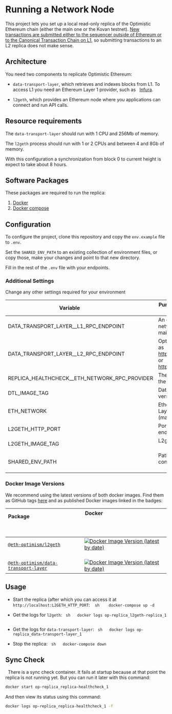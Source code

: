 # Running a Network Node

This project lets you set up a local read-only replica of the Optimistic Ethereum chain (either the main one or the Kovan testnet). [New
transactions are submitted either to the sequencer outside of Ethereum or to the Canonical Transaction Chain on
L1](https://research.paradigm.xyz/optimism#data-availability-batches), so submitting transactions to an L2 replica does not make sense.

## Architecture

You need two components to replicate Optimistic Ethereum:

- `data-transport-layer`, which retrieves and indexes blocks from L1. To access L1 you need an Ethereum Layer 1 provider, such as
  [Infura](https://infura.io/).

- `l2geth`, which provides an Ethereum node where you applications can connect and run API calls.

## Resource requirements

The `data-transport-layer` should run with 1 CPU and 256Mb of memory.

The `l2geth` process should run with 1 or 2 CPUs and between 4 and 8Gb of memory.

With this configuration a synchronization from block 0 to current height is expect to take about 8 hours.

## Software Packages

These packages are required to run the replica:

1. [Docker](https://www.docker.com/)
1. [Docker compose](https://docs.docker.com/compose/install/)

## Configuration

To configure the project, clone this repository and copy the `env.example` file to `.env`.

Set the `SHARED_ENV_PATH` to an existing collection of environment files, or copy those, make your changes and point to that new directory.

Fill in the rest of the `.env` file with your endpoints.

### Additional Settings

Change any other settings required for your environment

| Variable                 | Purpose                                                  | Default
| ------------------------ | -------------------------------------------------------- | -----------
| DATA_TRANSPORT_LAYER__L1_RPC_ENDPOINT | An endpoint for the L1 network, either kovan or mainnet.
| DATA_TRANSPORT_LAYER__L2_RPC_ENDPOINT | Optimistic endpoint, such as https://kovan.optimism.io or https://mainnet.optimism.io
| REPLICA_HEALTHCHECK__ETH_NETWORK_RPC_PROVIDER | The L2 endpoint to check the replica against | (typically the same as the DATA_TRANSPORT_LAYER__L2_RPC_ENDPOINT)
| DTL_IMAGE_TAG            | Data transport layer version                             | 0.5.10 (see below)
| ETH_NETWORK              | Ethereum Layer1 and Layer2 network (mainnet,kovan)       | mainnet (change to `kovan` for the test network)
| L2GETH_HTTP_PORT         | Port number for the l2geth endpoint                      | 9991
| L2GETH_IMAGE_TAG         | L2geth version                                           | 0.5.5 (see below)
| SHARED_ENV_PATH          | Path to a directory containing env files                 | [a directory under ./kustomize/replica/envs](https://github.com/optimisticben/op-replica/tree/main/kustomize/replica/envs)


### Docker Image Versions

We recommend using the latest versions of both docker images. Find them as GitHub tags
[here](https://github.com/ethereum-optimism/optimism/tags) and as published Docker images linked in the badges:

| Package                                                                                                                         | Docker                                                                                                                                                                                                              |
| ------------------------------------------------------------------------------------------------------------------------------- | ------------------------------------------------------------------------------------------------------------------------------------------------------------------------------------------------------------------- |
| [`@eth-optimism/l2geth`](https://github.com/ethereum-optimism/optimism/tree/master/l2geth)                                      | [![Docker Image Version (latest by date)](https://img.shields.io/docker/v/ethereumoptimism/l2geth)](https://hub.docker.com/r/ethereumoptimism/l2geth/tags?page=1&ordering=last_updated)                             |
| [`@eth-optimism/data-transport-layer`](https://github.com/ethereum-optimism/optimism/tree/master/packages/data-transport-layer) | [![Docker Image Version (latest by date)](https://img.shields.io/docker/v/ethereumoptimism/data-transport-layer)](https://hub.docker.com/r/ethereumoptimism/data-transport-layer/tags?page=1&ordering=last_updated) |



## Usage

- Start the replica (after which you can access it at `http://localhost:L2GETH_HTTP_PORT`:
   ```sh
   docker-compose up -d
   ```

- Get the logs for `l2geth`:
  ```sh
  docker logs op-replica_l2geth-replica_1
  ```

- Get the logs for `data-transport-layer`:
  ```sh
  docker logs op-replica_data-transport-layer_1
  ```

- Stop the replica:
  ```sh
  docker-compose down
  ```


## Sync Check
 
There is a sync check container. It fails at startup because at that point the replica is not running yet. But you can run it later with this command:

```sh
docker start op-replica_replica-healthcheck_1
```

And then view its status using this command:

```sh
docker logs op-replica_replica-healthcheck_1 -f
```
